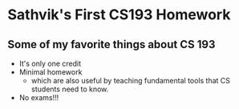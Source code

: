# Sathvik's First CS193 Homework

## Some of my favorite things about CS 193
- It's only one credit
- Minimal homework
  - which are also useful by teaching fundamental tools that CS students need to know.
- No exams!!!
